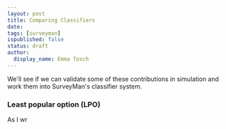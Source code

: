 ```yaml
---
layout: post
title: Comparing Classifiers
date:
tags: [surveyman]
ispublished: false
status: draft
author:
  display_name: Emma Tosch
---
```


We'll see if we can validate some of these contributions in simulation and work them into SurveyMan's classifier system. 

### Least popular option (LPO)

As I wr

